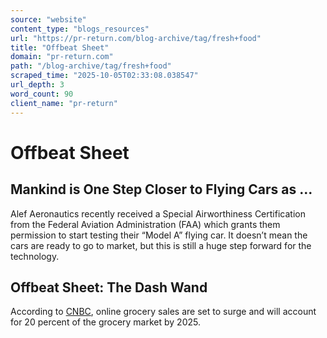```yaml
---
source: "website"
content_type: "blogs_resources"
url: "https://pr-return.com/blog-archive/tag/fresh+food"
title: "Offbeat Sheet"
domain: "pr-return.com"
path: "/blog-archive/tag/fresh+food"
scraped_time: "2025-10-05T02:33:08.038547"
url_depth: 3
word_count: 90
client_name: "pr-return"
---
```


# Offbeat Sheet

## Mankind is One Step Closer to Flying Cars as ...

Alef Aeronautics recently received a Special Airworthiness Certification from the Federal Aviation Administration (FAA) which grants them permission to start testing their “Model A” flying car. It doesn’t mean the cars are ready to go to market, but this is still a huge step forward for the technology.

## Offbeat Sheet: The Dash Wand

According to [CNBC](https://www.cnbc.com/2017/01/30/online-grocery-sales-set-surge-grabbing-20-percent-of-market-by-2025.html), online grocery sales are set to surge and will account for 20 percent of the grocery market by 2025.